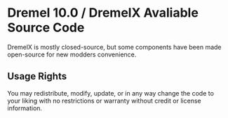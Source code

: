 # Dremel 10.0 / DremelX Avaliable Source Code
DremelX is mostly closed-source, but some components have been made open-source for new modders convenience.

## Usage Rights
You may redistribute, modify, update, or in any way change the code to your liking with no restrictions or warranty without credit or license information.
